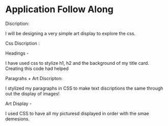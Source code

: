 

# Application Follow Along



Discription: 

I will be designing a very simple art display to explore the css. 


Css Discription :


Headings -

I have used css to stylize h1, h2 and the background of my title card. Creating this code had helped 


Paragrahs + Art Discripton: 

I stylized my paragraphs in CSS to make text discriptions the same through out the display of images!  


Art Display -

I used CSS to have all my picturesd displayed in order with the smae demesions. 






